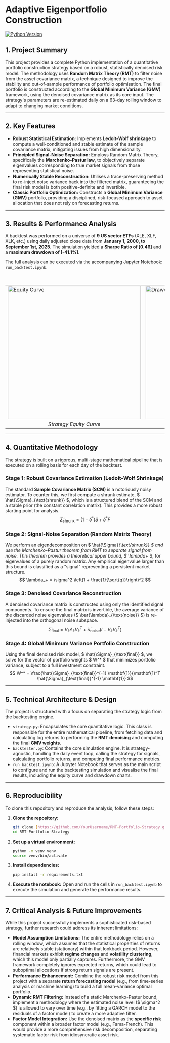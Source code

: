 # Adaptive Eigenportfolio Construction

[![Python Version](https://img.shields.io/badge/Python-3.9%2B-blue.svg)](https://python.org)

## 1. Project Summary

This project provides a complete Python implementation of a quantitative portfolio construction strategy based on a robust, statistically denoised risk model. The methodology uses **Random Matrix Theory (RMT)** to filter noise from the asset covariance matrix, a technique designed to improve the stability and out-of-sample performance of portfolio optimisation. The final portfolio is constructed according to the **Global Minimum Variance (GMV)** framework, using the denoised covariance matrix as its core input. The strategy's parameters are re-estimated daily on a 63-day rolling window to adapt to changing market conditions.

---

## 2. Key Features

* **Robust Statistical Estimation:** Implements **Ledoit-Wolf shrinkage** to compute a well-conditioned and stable estimate of the sample covariance matrix, mitigating issues from high dimensionality.
* **Principled Signal-Noise Separation:** Employs Random Matrix Theory, specifically the **Marchenko-Pastur law**, to objectively separate eigenvalues corresponding to true market signals from those representing statistical noise.
* **Numerically Stable Reconstruction:** Utilises a trace-preserving method to re-inject noise variance back into the filtered matrix, guaranteeing the final risk model is both positive-definite and invertible.
* **Classic Portfolio Optimization:** Constructs a **Global Minimum Variance (GMV)** portfolio, providing a disciplined, risk-focused approach to asset allocation that does not rely on forecasting returns.

---

## 3. Results & Performance Analysis

A backtest was performed on a universe of **9 US sector ETFs** (XLE, XLF, XLK, etc.) using daily adjusted close data from **January 1, 2000, to September 1st, 2025**. The simulation yielded a **Sharpe Ratio of [0.46]** and a **maximum drawdown of [-41.1%]**.

The full analysis can be executed via the accompanying Jupyter Notebook: `run_backtest.ipynb`.

<table>
  <tr>
    <td><img src="path/to/your/equity_curve_plot.png" alt="Equity Curve" width="420"></td>
    <td><img src="path/to/your/drawdown_plot.png" alt="Drawdown Chart" width="420"></td>
  </tr>
  <tr align="center">
    <td><em>Strategy Equity Curve</em></td>
    <td><em>Strategy Drawdown (%)</em></td>
  </tr>
</table>

---

## 4. Quantitative Methodology

The strategy is built on a rigorous, multi-stage mathematical pipeline that is executed on a rolling basis for each day of the backtest.

### Stage 1: Robust Covariance Estimation (Ledoit-Wolf Shrinkage)
The standard **Sample Covariance Matrix (SCM)** is a notoriously noisy estimator. To counter this, we first compute a shrunk estimate, $ \hat{\Sigma}_{\text{shrunk}} $, which is a structured blend of the SCM and a stable prior (the constant correlation matrix). This provides a more robust starting point for analysis.
$$ \hat{\Sigma}_{\text{shrunk}} = (1 - \delta^*)S + \delta^*F $$

### Stage 2: Signal-Noise Separation (Random Matrix Theory)
We perform an eigendecomposition on $ \hat{\Sigma}_{\text{shrunk}} $ and use the Marchenko-Pastur theorem from RMT to separate signal from noise. This theorem provides a theoretical upper bound, $ \lambda_+ $, for eigenvalues of a purely random matrix. Any empirical eigenvalue larger than this bound is classified as a "signal" representing a persistent market structure.
$$ \lambda_+ = \sigma^2 \left(1 + \frac{1}{\sqrt{q}}\right)^2 $$

### Stage 3: Denoised Covariance Reconstruction
A denoised covariance matrix is constructed using only the identified signal components. To ensure the final matrix is invertible, the average variance of the discarded noise eigenvalues ($ \bar{\lambda}_{\text{noise}} $) is re-injected into the orthogonal noise subspace.
$$ \hat{\Sigma}_{\text{final}} = V_k \Lambda_k V_k^T + \bar{\lambda}_{\text{noise}} (I - V_k V_k^T) $$

### Stage 4: Global Minimum Variance Portfolio Construction
Using the final denoised risk model, $ \hat{\Sigma}_{\text{final}} $, we solve for the vector of portfolio weights $ W^* $ that minimizes portfolio variance, subject to a full investment constraint.
$$ W^* = \frac{\hat{\Sigma}_{\text{final}}^{-1} \mathbf{1}}{\mathbf{1}^T \hat{\Sigma}_{\text{final}}^{-1} \mathbf{1}} $$

---

## 5. Technical Architecture & Design

The project is structured with a focus on separating the strategy logic from the backtesting engine.

* `strategy.py`: Encapsulates the core quantitative logic. This class is responsible for the entire mathematical pipeline, from fetching data and calculating log returns to performing the **RMT denoising** and computing the final **GMV weights**.
* `backtester.py`: Contains the core simulation engine. It is strategy-agnostic, handling the daily event loop, calling the strategy for signals, calculating portfolio returns, and computing final performance metrics.
* `run_backtest.ipynb`: A Jupyter Notebook that serves as the main script to configure and run the backtesting simulation and visualise the final results, including the equity curve and drawdown charts.

---

## 6. Reproducibility

To clone this repository and reproduce the analysis, follow these steps:

1.  **Clone the repository:**
    ```bash
    git clone [https://github.com/YourUsername/RMT-Portfolio-Strategy.git](https://github.com/YourUsername/RMT-Portfolio-Strategy.git)
    cd RMT-Portfolio-Strategy
    ```

2.  **Set up a virtual environment:**
    ```bash
    python -m venv venv
    source venv/bin/activate
    ```

3.  **Install dependencies:**
    ```bash
    pip install -r requirements.txt
    ```

4.  **Execute the notebook:**
    Open and run the cells in `run_backtest.ipynb` to execute the simulation and generate the performance results.

---

## 7. Critical Analysis & Future Improvements

While this project successfully implements a sophisticated risk-based strategy, further research could address its inherent limitations:

* **Model Assumption Limitations:** The entire methodology relies on a rolling window, which assumes that the statistical properties of returns are relatively stable (stationary) within that lookback period. However, financial markets exhibit **regime changes** and **volatility clustering**, which this model only partially captures. Furthermore, the GMV framework completely ignores expected returns, which could lead to suboptimal allocations if strong return signals are present.
* **Performance Enhancement:** Combine the robust risk model from this project with a separate **return forecasting model** (e.g., from time-series analysis or machine learning) to build a full mean-variance optimal portfolio.
* **Dynamic RMT Filtering:** Instead of a static Marchenko-Pastur bound, implement a methodology where the estimated noise level ($ \sigma^2 $) is allowed to vary over time (e.g., by fitting a GARCH model to the residuals of a factor model) to create a more adaptive filter.
* **Factor Model Integration:** Use the denoised matrix as the **specific risk** component within a broader factor model (e.g., Fama-French). This would provide a more comprehensive risk decomposition, separating systematic factor risk from idiosyncratic asset risk.
````eof
